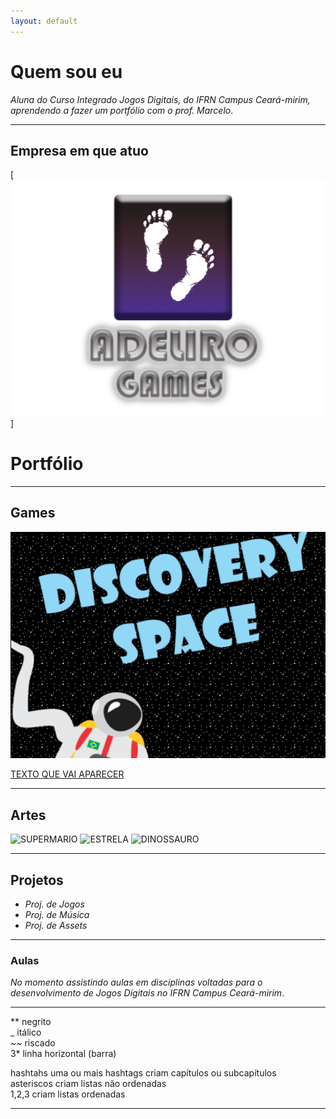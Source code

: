 ```yaml
---
layout: default
---
```


# Quem sou eu

_Aluna do Curso Integrado Jogos Digitais, do IFRN Campus Ceará-mirim, aprendendo a fazer um portfólio com o prof. Marcelo_.

* * *

## Empresa em que atuo

[![](marcaempresa.png)]

# Portfólio

* * *

## Games

[![](discoveryspace.png)](https://hildelitan.github.io/DiscoverySpace/)



[TEXTO QUE VAI APARECER](LINK)

* * *


## Artes


![SUPERMARIO](http://pixelartmaker.com/art/7dd56f5049ccd8c.png)
![ESTRELA](http://pixelartmaker.com/art/a32ef966fcf6f58.png)
![DINOSSAURO](https://orig00.deviantart.net/612a/f/2012/220/c/5/yoshi_sprite_by_eri_tchi-d4lcsww.png)

* * *

## Projetos

* _Proj. de Jogos_
* _Proj. de Música_
* _Proj. de Assets_

* * *

### Aulas

_No momento assistindo aulas em disciplinas voltadas para o desenvolvimento de Jogos Digitais no IFRN Campus Ceará-mirim_. 

* * *

** negrito  
_ itálico  
~~ riscado  
3* linha horizontal (barra)

hashtahs uma ou mais hashtags criam capítulos ou subcapítulos  
asteriscos criam listas não ordenadas  
1,2,3 criam listas ordenadas  

* * *
